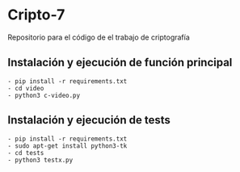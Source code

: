 # Cripto-7
Repositorio para el código de el trabajo de criptografía

## Instalación y ejecución de función principal
```
- pip install -r requirements.txt
- cd video
- python3 c-video.py
```

## Instalación y ejecución de tests
```
- pip install -r requirements.txt
- sudo apt-get install python3-tk
- cd tests
- python3 testx.py
```
